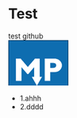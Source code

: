 # Test
test github  
![image](https://github.com/ZeroPiTeam/Test/raw/master/picture/markdown.jpg)  
* 1.ahhh  
* 2.dddd  

